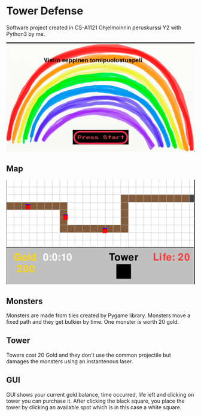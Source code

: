 # Tower Defense

Software project created in CS-A1121 Ohjelmoinnin peruskurssi Y2 with Python3 by me.

![start screen](start_screen.png)

## Map
![game](game.png)

## Monsters
Monsters are made from tiles created by Pygame library. Monsters move a fixed path and they get bulkier by time. One monster is worth 20 gold.

## Tower
Towers cost 20 Gold and they don't use the common projectile but damages the monsters using an instantenous laser.

## GUI
GUI shows your current gold balance, time occurred, life left and clicking on tower you can purchase it. After clicking the black square, you place the tower by clicking an available spot which is in this case a white square.